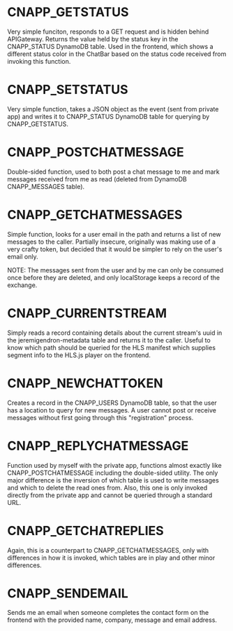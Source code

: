 # CNAPP_GETSTATUS
Very simple funciton, responds to a GET request and is hidden behind APIGateway.
Returns the value held by the status key in the CNAPP_STATUS DynamoDB table.
Used in the frontend, which shows a different status color in the ChatBar based
on the status code received from invoking this function.

# CNAPP_SETSTATUS
Very simple function, takes a JSON object as the event (sent from private app)
and writes it to CNAPP_STATUS DynamoDB table for querying by CNAPP_GETSTATUS.

# CNAPP_POSTCHATMESSAGE
Double-sided function, used to both post a chat message to me and mark messages
received from me as read (deleted from DynamoDB CNAPP_MESSAGES table).

# CNAPP_GETCHATMESSAGES
Simple function, looks for a user email in the path and returns a list of new
messages to the caller. Partially insecure, originally was making use of a 
very crafty token, but decided that it would be simpler to rely on the user's
email only.

NOTE: The messages sent from the user and by me can only be consumed once
before they are deleted, and only localStorage keeps a record of the exchange.

# CNAPP_CURRENTSTREAM
Simply reads a record containing details about the current stream's uuid in the
jeremigendron-metadata table and returns it to the caller. Useful to know which
path should be queried for the HLS manifest which supplies segment info to the
HLS.js player on the frontend.

# CNAPP_NEWCHATTOKEN
Creates a record in the CNAPP_USERS DynamoDB table, so that the user has a 
location to query for new messages. A user cannot post or receive messages
without first going through this "registration" process.

# CNAPP_REPLYCHATMESSAGE
Function used by myself with the private app, functions almost exactly like
CNAPP_POSTCHATMESSAGE including the double-sided utility. The only major 
difference is the inversion of which table is used to write messages and which
to delete the read ones from. Also, this one is only invoked directly from the
private app and cannot be queried through a standard URL.

# CNAPP_GETCHATREPLIES
Again, this is a counterpart to CNAPP_GETCHATMESSAGES, only with differences
in how it is invoked, which tables are in play and other minor differences.

# CNAPP_SENDEMAIL
Sends me an email when someone completes the contact form on the frontend with 
the provided name, company, message and email address.
